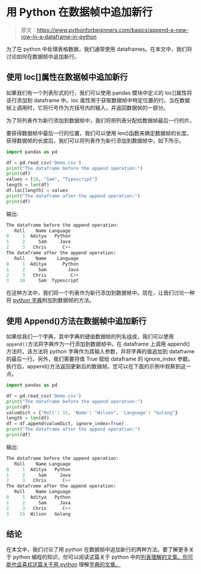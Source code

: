 # 用 Python 在数据帧中追加新行

> 原文：<https://www.pythonforbeginners.com/basics/append-a-new-row-in-a-dataframe-in-python>

为了在 python 中处理表格数据，我们通常使用 dataframes。在本文中，我们将讨论如何在数据帧中追加新行。

## 使用 loc[]属性在数据帧中追加新行

如果我们有一个列表形式的行，我们可以使用 pandas 模块中定义的 loc[]属性将该行添加到 dataframe 中。loc 属性用于获取数据帧中特定位置的行。当在数据帧上调用时，它将行号作为方括号内的输入，并返回数据帧的一部分。

为了将列表作为新行添加到数据帧中，我们将把列表分配给数据帧最后一行的片。

要获得数据帧中最后一行的位置，我们可以使用 len()函数来确定数据帧的长度。获得数据帧的长度后，我们可以将列表作为新行添加到数据帧中，如下所示。

```py
import pandas as pd

df = pd.read_csv('Demo.csv')
print("The dataframe before the append operation:")
print(df)
values = [10, "Sam", "Typescript"]
length = len(df)
df.loc[length] = values
print("The dataframe after the append operation:")
print(df)
```

输出:

```py
The dataframe before the append operation:
   Roll    Name Language
0     1  Aditya   Python
1     2     Sam     Java
2     3   Chris      C++
The dataframe after the append operation:
   Roll    Name    Language
0     1  Aditya      Python
1     2     Sam        Java
2     3   Chris         C++
3    10     Sam  Typescript
```

在这种方法中，我们将一个列表作为新行添加到数据帧中。现在，让我们讨论一种将 [python 字典](https://www.pythonforbeginners.com/dictionary/how-to-use-dictionaries-in-python/)附加到数据帧的方法。

## 使用 Append()方法在数据帧中追加新行

如果给我们一个字典，其中字典的键由数据帧的列名组成，我们可以使用`append()`方法将字典作为一行添加到数据帧中。在 dataframe 上调用 append()方法时，该方法将 python 字典作为其输入参数，并将字典的值追加到 dataframe 的最后一行。另外，我们需要将值 True 赋给 dataframe 的 ignore_index 参数。执行后，append()方法返回更新后的数据帧。您可以在下面的示例中观察到这一点。

```py
import pandas as pd

df = pd.read_csv('Demo.csv')
print("The dataframe before the append operation:")
print(df)
valueDict = {'Roll': 15, 'Name': "Wilson", 'Language': "Golang"}
length = len(df)
df = df.append(valueDict, ignore_index=True)
print("The dataframe after the append operation:")
print(df)
```

输出:

```py
The dataframe before the append operation:
   Roll    Name Language
0     1  Aditya   Python
1     2     Sam     Java
2     3   Chris      C++
The dataframe after the append operation:
   Roll    Name Language
0     1  Aditya   Python
1     2     Sam     Java
2     3   Chris      C++
3    15  Wilson   Golang
```

## 结论

在本文中，我们讨论了用 python 在数据帧中追加新行的两种方法。要了解更多关于 python 编程的知识，你可以阅读这篇关于 python 中的[列表理解的文章。你可能也会喜欢这篇关于用 python](https://www.pythonforbeginners.com/basics/list-comprehensions-in-python) 理解[字典的文章。](https://www.pythonforbeginners.com/dictionary/dictionary-comprehension-in-python)